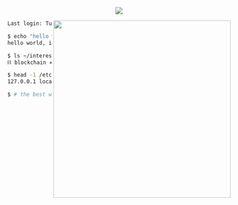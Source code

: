<p align="center">
  <img src="https://github.com/FournyP/FournyP/assets/64586968/6feea9e2-18e5-4657-8300-7f79a168173c"
 />
</p>

<img align="right" src="https://github.com/FournyP/FournyP/assets/64586968/833d88b9-7940-4e0f-8894-ca7db6a99485" width="400">

```sh
Last login: Tue, 03 Oct 2023 at 16:54:41 CEST from 10.1.33.7

$ echo "hello world, im $(whoami)."
hello world, im Pierre.

$ ls ~/interests
⛓️ blockchain ✈️ travel 🌕 crypto 👨‍💼 entrepreneurship 💻 code 🧠 ai

$ head -1 /etc/hosts
127.0.0.1 localhost 🇫🇷 france

$ # the best way to predict the future is to invent it. ^U^D
```
